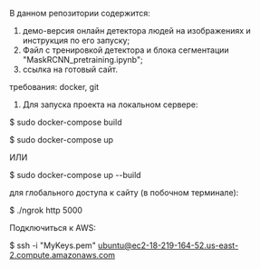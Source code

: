В данном репозитории содержится:
1) демо-версия онлайн детектора людей на изображениях и инструкция по его запуску;
2) Файл с тренировкой детектора и блока сегментации "MaskRCNN_pretraining.ipynb";
3) ссылка на готовый сайт.

требования: docker, git

1. Для запуска проекта на локальном сервере:

$ sudo docker-compose build

$ sudo docker-compose up

   ИЛИ
   
$ sudo docker-compose up --build

для глобального доступа к сайту (в побочном терминале):

$ ./ngrok http 5000

Подключиться к AWS:

$ ssh -i "MyKeys.pem" ubuntu@ec2-18-219-164-52.us-east-2.compute.amazonaws.com


	






